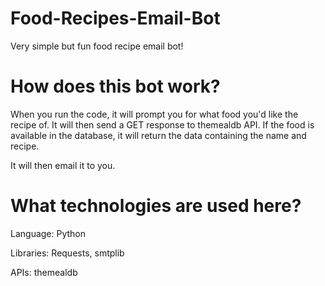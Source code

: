 # Food-Recipes-Email-Bot
Very simple but fun food recipe email bot!

# How does this bot work?
When you run the code, it will prompt you for what food you'd like the recipe of. It will then send a GET response to themealdb API. If the food is available in the database, it will return the data containing the name and recipe.

It will then email it to you.

# What technologies are used here?
Language: Python

Libraries: Requests, smtplib

APIs: themealdb
